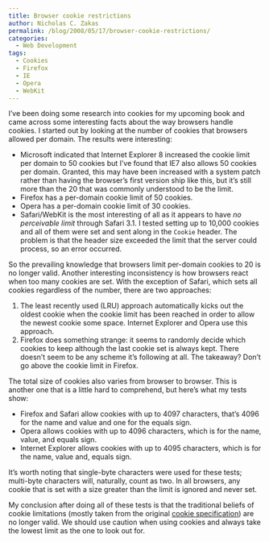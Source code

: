 ```yaml
---
title: Browser cookie restrictions
author: Nicholas C. Zakas
permalink: /blog/2008/05/17/browser-cookie-restrictions/
categories:
  - Web Development
tags:
  - Cookies
  - Firefox
  - IE
  - Opera
  - WebKit
---
```

I&#8217;ve been doing some research into cookies for my upcoming book and came across some interesting facts about the way browsers handle cookies. I started out by looking at the number of cookies that browsers allowed per domain. The results were interesting:

  * Microsoft indicated that Internet Explorer 8 increased the cookie limit per domain to 50 cookies but I&#8217;ve found that IE7 also allows 50 cookies per domain. Granted, this may have been increased with a system patch rather than having the browser&#8217;s first version ship like this, but it&#8217;s still more than the 20 that was commonly understood to be the limit.
  * Firefox has a per-domain cookie limit of 50 cookies.
  * Opera has a per-domain cookie limit of 30 cookies.
  * Safari/WebKit is the most interesting of all as it appears to have *no perceivable limit* through Safari 3.1. I tested setting up to 10,000 cookies and all of them were set and sent along in the `Cookie` header. The problem is that the header size exceeded the limit that the server could process, so an error occurred.

So the prevailing knowledge that browsers limit per-domain cookies to 20 is no longer valid. Another interesting inconsistency is how browsers react when too many cookies are set. With the exception of Safari, which sets all cookies regardless of the number, there are two approaches:

  1. The least recently used (LRU) approach automatically kicks out the oldest cookie when the cookie limit has been reached in order to allow the newest cookie some space. Internet Explorer and Opera use this approach.
  2. Firefox does something strange: it seems to randomly decide which cookies to keep although the last cookie set is always kept. There doesn&#8217;t seem to be any scheme it&#8217;s following at all. The takeaway? Don&#8217;t go above the cookie limit in Firefox.

The total size of cookies also varies from browser to browser. This is another one that is a little hard to comprehend, but here&#8217;s what my tests show:

  * Firefox and Safari allow cookies with up to 4097 characters, that&#8217;s 4096 for the name and value and one for the equals sign.
  * Opera allows cookies with up to 4096 characters, which is for the name, value, and equals sign.
  * Internet Explorer allows cookies with up to 4095 characters, which is for the name, value and, equals sign.

It&#8217;s worth noting that single-byte characters were used for these tests; multi-byte characters will, naturally, count as two. In all browsers, any cookie that is set with a size greater than the limit is ignored and never set.

My conclusion after doing all of these tests is that the traditional beliefs of cookie limitations (mostly taken from the original <a title="HTTP Cookies" rel="external" href="http://curl.haxx.se/rfc/cookie_spec.html">cookie specification</a>) are no longer valid. We should use caution when using cookies and always take the lowest limit as the one to look out for.
